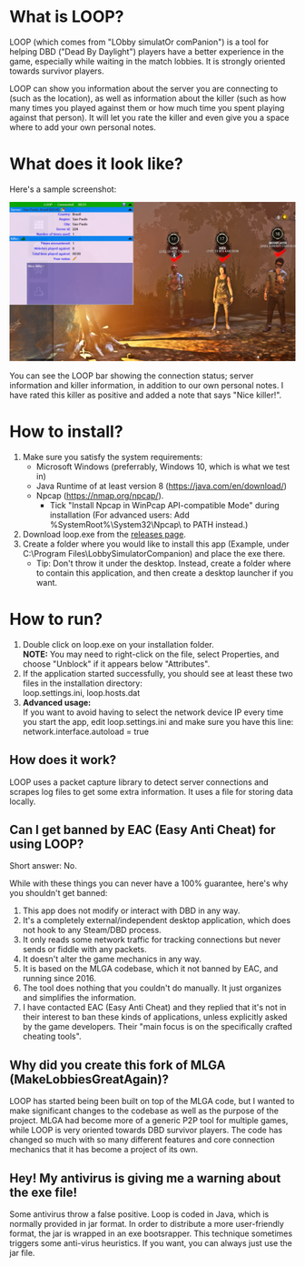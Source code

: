 # What is LOOP?

LOOP (which comes from "LObby simulatOr comPanion") is a tool for helping DBD ("Dead By Daylight") players have a better experience in the game,
especially while waiting in the match lobbies. It is strongly oriented towards survivor players.

LOOP can show you information about the server you are connecting to (such as the location), 
as well as information about the killer (such as how many times you played against them or how much time you spent 
playing against that person). It will let you rate the killer and even give you a space
where to add your own personal notes.


# What does it look like?
Here's a sample screenshot:

![](docs/images/lobby_sample.png)

You can see the LOOP bar showing the connection status; server information and killer information, in addition to our
own personal notes. I have rated this killer as positive and added a note that says "Nice killer!". 


# How to install?
1. Make sure you satisfy the system requirements:
    * Microsoft Windows (preferrably, Windows 10, which is what we test in)
    * Java Runtime of at least version 8 (https://java.com/en/download/)
    * Npcap (https://nmap.org/npcap/).
      * Tick "Install Npcap in WinPcap API-compatible Mode" during installation 
        (For advanced users: Add %SystemRoot%\System32\Npcap\ to PATH instead.)
1. Download loop.exe from the [releases page](https://github.com/nickyramone/LobbySimulatorCompanion/releases).
1. Create a folder where you would like to install this app (Example, under C:\Program Files\LobbySimulatorCompanion) 
   and place the exe there.
   * Tip: Don't throw it under the desktop. Instead, create a folder where to contain this application, and then create
          a desktop launcher if you want.


# How to run?
1. Double click on loop.exe on your installation folder.\
  **NOTE:** You may need to right-click on the file, select Properties, and choose "Unblock" if it appears below "Attributes".
1. If the application started successfully, you should see at least these two files in the installation directory:\
   loop.settings.ini, loop.hosts.dat
1. **Advanced usage:**\
   If you want to avoid having to select the network device IP every time you start the app, edit loop.settings.ini and make sure you have this line: network.interface.autoload = true



## How does it work?
LOOP uses a packet capture library to detect server connections and scrapes log files to get some extra information. 
It uses a file for storing data locally.


## Can I get banned by EAC (Easy Anti Cheat) for using LOOP?
Short answer: No.


While with these things you can never have a 100% guarantee, here's why you shouldn't get banned:
1) This app does not modify or interact with DBD in any way.
2) It's a completely external/independent desktop application, which does not hook to any Steam/DBD process.
3) It only reads some network traffic for tracking connections but never sends or fiddle with any packets.
4) It doesn't alter the game mechanics in any way.
5) It is based on the MLGA codebase, which it not banned by EAC, and running since 2016.
6) The tool does nothing that you couldn't do manually. It just organizes and simplifies the information.
7) I have contacted EAC (Easy Anti Cheat) and they replied that it's not in their interest to ban these kinds of applications,
   unless explicitly asked by the game developers. Their "main focus is on the specifically crafted cheating tools".


## Why did you create this fork of MLGA (MakeLobbiesGreatAgain)?
LOOP has started being been built on top of the MLGA code, but I wanted to make significant changes to the codebase as well as the purpose of the project.
MLGA had become more of a generic P2P tool for multiple games, while LOOP is very oriented towards DBD survivor players.
The code has changed so much with so many different features and core connection mechanics that it has become a project of its own.


## Hey! My antivirus is giving me a warning about the exe file!
Some antivirus throw a false positive. Loop is coded in Java, which is normally provided in jar format.
In order to distribute a more user-friendly format, the jar is wrapped in an exe bootsrapper.
This technique sometimes triggers some anti-virus heuristics.
If you want, you can always just use the jar file.

